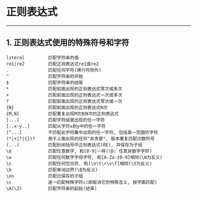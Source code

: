 # **正则表达式**
***



## **1. 正则表达式使用的特殊符号和字符**
    literal         匹配字符串的值
    re1|re2         匹配正则表达式re1或re2
    .               匹配任何字符(换行符除外)
    ^               匹配字符串的开始
    $               匹配字符串的结尾
    *               匹配前面出现的正则表达式零次或多次
    +               匹配前面出现的正则表达式一次或多次
    ?               匹配前面出现的正则表达式零次或一次
    {N}             匹配前面出现的正则表达式N次
    {M,N}           匹配重复出现M次到N次的正则表达式
    [...]           匹配字符组里出现的任一字符
    [..x-y..]       匹配从字符x到y中的任一字符
    [^...]          不匹配此字符集中出现的任一字符, 包括某一范围的字符
    (*|+|?|{})?     用于上面出现的任何"非贪婪", 版本重复匹配次数符号
    (...)           匹配封闭括号中正则表达式(RE), 并保存为子组
    \d              匹配任意数字, 和[0-9]一样(\D: 任意非数字字符)
    \w              匹配任何数字字母字符, 和[A-Za-z0-9]相同(\W为反义)
    \s              匹配任何空白符, 和[\n\t\r\v\f]相同(\S为反义)
    \b              匹配单词边界(\B为反义)
    \nn             匹配已保存的子组
    \c              逐一匹配特殊字符c(即取消它的特殊含义, 按字面匹配)
    \A(\Z)          匹配字符串的起始(结束)
